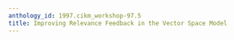```yaml
---
anthology_id: 1997.cikm_workshop-97.5
title: Improving Relevance Feedback in the Vector Space Model
---
```

